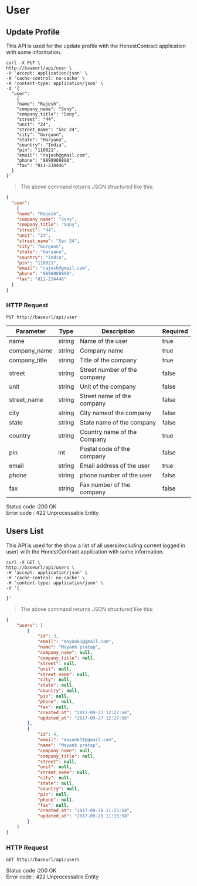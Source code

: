 # User

## Update Profile

This API is used for the update profile with the HonestContract application with some information.

```shell
curl -X PUT \
http://baseurl/api/user \
-H 'accept: application/json' \
-H 'cache-control: no-cache' \
-H 'content-type: application/json' \
-d '{
  "user":
    {
    "name": "Rajesh",
    "company_name": "Sony",
    "company_title": "Sony",
    "street": "44",
    "unit": "24",
    "street_name": "Sec 24",
    "city": "Gurgaon",
    "state": "Haryana",
    "country": "India",
    "pin": "110021",
    "email": "rajesh@gmail.com",
    "phone": "9898989898",
    "fax": "011-234446"
  }
}'
```


> The above command returns JSON structured like this:

```json
{
  "user":
    {
    "name": "Rajesh",
    "company_name": "Sony",
    "company_title": "Sony",
    "street": "44",
    "unit": "24",
    "street_name": "Sec 24",
    "city": "Gurgaon",
    "state": "Haryana",
    "country": "India",
    "pin": "110021",
    "email": "rajesh@gmail.com",
    "phone": "9898989898",
    "fax": "011-234446"
  }
}
```


### HTTP Request

`PUT http://baseurl/api/user`


Parameter | Type    | Description | Required
--------- | ------- | ----------- | -----------
name     | string | Name of the user | true
company_name| string | Company name          | true
company_title| string | Title of the company  | true
street    |string     | Street number of the company |false
unit      | string    | Unit of the company |false
street_name | string  | Street name of the company |false
city      |  string | City nameof the company | false
state     |  string | State name of the company  | false
country   | string  | Country name of the Company | true
pin       |  int    | Postal code of the company | false
email     | string  | Email address of the user | true
phone     |  string    | phone number of the user | false
fax       | string     | Fax number of the company |false


<aside class="success">Status code :200 OK </aside>
<aside class="warning">Error code : 422 Unprocessable Entity</aside>

## Users List

This API is used for the show a list of all users(excluding current logged in user) with the HonestContract application with some information.

```shell
curl -X GET \
http://baseurl/api/users \
-H 'accept: application/json' \
-H 'cache-control: no-cache' \
-H 'content-type: application/json' \
-d '{

}'
```


> The above command returns JSON structured like this:

```json
{
	"users": [
		{
			"id": 3,
			"email": "mayank1@gmail.com",
			"name": "Mayank pratap",
			"company_name": null,
			"company_title": null,
			"street": null,
			"unit": null,
			"street_name": null,
			"city": null,
			"state": null,
			"country": null,
			"pin": null,
			"phone": null,
			"fax": null,
			"created_at": "2017-09-27 12:27:56",
			"updated_at": "2017-09-27 12:27:56"
		},
		{
			"id": 4,
			"email": "mayank11@gmail.com",
			"name": "Mayank pratap",
			"company_name": null,
			"company_title": null,
			"street": null,
			"unit": null,
			"street_name": null,
			"city": null,
			"state": null,
			"country": null,
			"pin": null,
			"phone": null,
			"fax": null,
			"created_at": "2017-09-28 11:15:58",
			"updated_at": "2017-09-28 11:15:58"
		}
	]
}
```


### HTTP Request

`GET http://baseurl/api/users`


<aside class="success">Status code :200 OK </aside>
<aside class="warning">Error code : 422 Unprocessable Entity</aside>